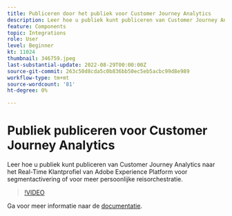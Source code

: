 ```yaml
---
title: Publiceren door het publiek voor Customer Journey Analytics
description: Leer hoe u publiek kunt publiceren van Customer Journey Analytics naar het Real-Time Klantprofiel van Adobe Experience Platform voor segmentactivering of voor meer persoonlijke reisorchestratie.
feature: Components
topic: Integrations
role: User
level: Beginner
kt: 11024
thumbnail: 346759.jpeg
last-substantial-update: 2022-08-29T00:00:00Z
source-git-commit: 263c50d8cda5c0b836bb50ec5eb5acbc99d8e989
workflow-type: tm+mt
source-wordcount: '81'
ht-degree: 0%

---
```



# Publiek publiceren voor Customer Journey Analytics

Leer hoe u publiek kunt publiceren van Customer Journey Analytics naar het Real-Time Klantprofiel van Adobe Experience Platform voor segmentactivering of voor meer persoonlijke reisorchestratie.

>[!VIDEO](https://video.tv.adobe.com/v/346759/?quality=12&learn=on)

Ga voor meer informatie naar de [documentatie](https://experienceleague.adobe.com/docs/analytics-platform/using/cja-components/audiences/audiences-overview.html?lang=nl-NL).
